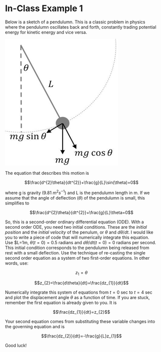 # In-Class Example 1

Below is a sketch of a pendulumn. This is a classic problem in physics where the pendulumn oscillates back and forth, constantly trading potential energy for kinetic energy and vice versa.

![pendulumn](../../images/pendulumn.jpg)

The equation that describes this motion is 

$$\frac{d^{2}\theta}{dt^{2}}+\frac{g}{L}\sin(\theta)=0$$

where g is gravity (9.81 $m^2 s^{-1}$) and L is the pendulumn length in m. If we assume that the angle of deflection ($\theta$) of the pendulumn is small, this simplifies to

$$\frac{d^{2}\theta}{dt^{2}}+\frac{g}{L}\theta=0$$

So, this is a second-order ordinary differential equation (ODE). With a second order ODE, you need two initial conditions. These are the *initial position* and the *initial velocity* of the penulum, or $\theta$ and $d\theta/dt$. I would like you to write a piece of code that will numerically integrate this equation. Use $L=1m, $\theta(t=0)=0.5$ radians and $d\theta/dt(t=0)=0$ radians per second. This initial condition corresponds to the pendulumn being released from rest with a small deflection. Use the technique of re-casting the single second order equation as a system of two first-order equations. In other words, use:

$$z_{1}=\theta$$

$$z_{2}=\frac{d\theta}{dt}=\frac{dz_{1}}{dt}$$

Numerically integrate this system of equations from $t=0$ sec to $t=4$ sec and plot the displacement angle $\theta$ as a function of time. If you are stuck, remember the first equation is already given to you. It is

$$\frac{dz_{1}}{dt}=z_{2}$$

Your second equation comes from substituting these variable changes into the governing equation and is

$$\frac{dz_{2}}{dt}=-\frac{g}{L}z_{1}$$

Good luck!
